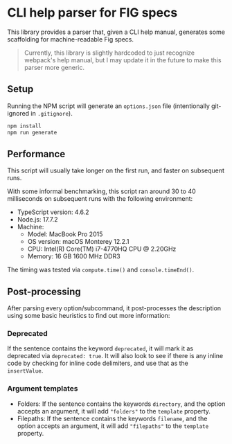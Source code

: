 # CLI help parser for FIG specs

This library provides a parser that, given a CLI help manual, generates some scaffolding for machine-readable Fig specs.

> Currently, this library is slightly hardcoded to just recognize webpack's help manual, but I may update it in the future to make this parser more generic.

## Setup

Running the NPM script will generate an `options.json` file (intentionally git-ignored in `.gitignore`).

```bash
npm install
npm run generate
```

## Performance

This script will usually take longer on the first run, and faster on subsequent runs.

With some informal benchmarking, this script ran around 30 to 40 milliseconds on subsequent runs with the following environment:

* TypeScript version: 4.6.2
* Node.js: 17.7.2
* Machine:
  * Model: MacBook Pro 2015
  * OS version: macOS Monterey 12.2.1
  * CPU: Intel(R) Core(TM) i7-4770HQ CPU @ 2.20GHz
  * Memory: 16 GB 1600 MHz DDR3

The timing was tested via `compute.time()` and `console.timeEnd()`.

## Post-processing

After parsing every option/subcommand, it post-processes the description using some basic heuristics to find out more information:

### Deprecated

If the sentence contains the keyword `deprecated`, it will mark it as deprecated via `deprecated: true`.
It will also look to see if there is any inline code by checking for inline code delimiters, and use that as the `insertValue`.

### Argument templates

* Folders: If the sentence contains the keywords `directory`, and the option accepts an argument, it will add `"folders"` to the `template` property.
* Filepaths: If the sentence contains the keywords `filename`, and the option accepts an argument, it will add `"filepaths"` to the `template` property.
